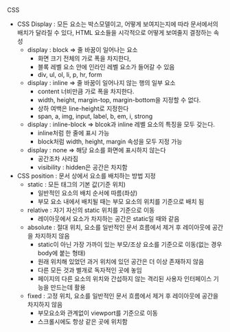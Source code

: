 CSS

- CSS Display : 모든 요소는 박스모델이고, 어떻게 보여지는지에 따라 문서에서의 배치가 달라질 수 있다, HTML 요소들을 시각적으로 어떻게 보여줄지 결정하는 속성
  - display : block => 줄 바꿈이 일어나는 요소
    - 화면 크기 전체의 가로 폭을 차지한다, 
    - 블록 레벨 요소 안에 인라인 레벨 요소가 들어갈 수 있음
    - div, ul, ol, li, p, hr, form
  - display : inline => 줄 바꿈이 일어나지 않는 행의 일부 요소
    - content 너비만큼 가로 폭을 차지한다.
    - width, height, margin-top, margin-bottom을 지정할 수 없다.
    - 상하 여백은 line-height로 지정한다
    - span, a, img, input, label, b, em, i, strong
  - display : inline-block => blcok과 inline 레벨 요소의 특징을 모두 갖는다.
    - inline처럼 한 줄에 표시 가능
    - block처럼 width, height, margin 속성을 모두 지정 가능
  - display : none => 해당 요소를 화면에 표시하지 않는다
    - 공간조차 사라짐
    - visibility : hidden은 공간은 차지함
- CSS position : 문서 상에서 요소를 배치하는 방법 지정
  - static : 모든 태그의 기본 값(기준 위치)
    - 일반적인 요소의 배치 순서에 따름(좌상)
    - 부모 요소 내에서 배치될 때는 부모 요소의 위치를 기준으로 배치 됨
  - relative : 자기 자신의 static 위치를 기준으로 이동
    - 레이아웃에서 요소가 차지하는 공간은 static일 때와 같음
  - absolute : 절대 위치, 요소를 일반적인 문서 흐름에서 제거 후 레이아웃에 공간을 차지하지 않음
    - static이 아닌 가장 가까이 있는 부모/조상 요소를 기준으로 이동(없는 경우 body에 붙는 형태)
    - 원래 위치해 있었던 과거 위치에 있던 공간은 더 이상 존재하지 않음
    - 다른 모든 것과 별개로 독자적인 곳에 놓임
    - 페이지의 다른 요소의 위치와 간섭하지 않는 격리된 사용자 인터페이스 기능을 만드는데 활용
  - fixed : 고정 위치, 요소를 일반적인 문서 흐름에서 제거 후 레이아웃에 공간을 차지하지 않음
    - 부모요소와 관계없이 viewport를 기준으로 이동
    - 스크롤시에도 항상 같은 곳에 위치함

